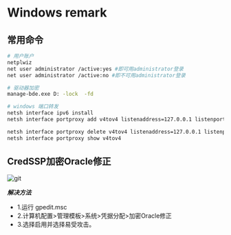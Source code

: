 ﻿# Windows remark

## 常用命令

```bash
# 用户账户
netplwiz
net user administrator /active:yes #即可用administrator登录
net user administrator /active:no #即不可用administrator登录

# 驱动器加密
manage-bde.exe D: -lock  -fd

# windows 端口转发
netsh interface ipv6 install
netsh interface portproxy add v4tov4 listenaddress=127.0.0.1 listenport=80 connectaddress=10.10.0.1 connectport=22

netsh interface portproxy delete v4tov4 listenaddress=127.0.0.1 listenport=80
netsh interface portproxy show v4tov4
```

## CredSSP加密Oracle修正

![git](http://cdn.fkwar.com/813569BB-E5A9-494C-AE24-03F76B9D8C89.png)

***解决方法***
- 1.运行 gpedit.msc
- 2.计算机配置>管理模板>系统>凭据分配>加密Oracle修正
- 3.选择启用并选择易受攻击。
